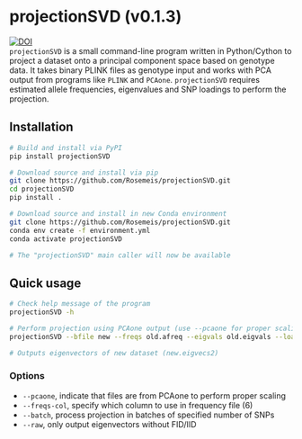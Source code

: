 # projectionSVD (v0.1.3)
[![DOI](https://zenodo.org/badge/866019962.svg)](https://doi.org/10.5281/zenodo.13881622)\
`projectionSVD` is a small command-line program written in Python/Cython to project a dataset onto a principal component space based on genotype data. It takes binary PLINK files as genotype input and works with PCA output from programs like `PLINK` and `PCAone`. `projectionSVD` requires estimated allele frequencies, eigenvalues and SNP loadings to perform the projection.

## Installation
```bash
# Build and install via PyPI
pip install projectionSVD

# Download source and install via pip
git clone https://github.com/Rosemeis/projectionSVD.git
cd projectionSVD
pip install .

# Download source and install in new Conda environment
git clone https://github.com/Rosemeis/projectionSVD.git
conda env create -f environment.yml
conda activate projectionSVD

# The "projectionSVD" main caller will now be available
```


## Quick usage
```bash
# Check help message of the program
projectionSVD -h

# Perform projection using PCAone output (use --pcaone for proper scaling)
projectionSVD --bfile new --freqs old.afreq --eigvals old.eigvals --loadings old.loadings --threads 32 --out new --pcaone

# Outputs eigenvectors of new dataset (new.eigvecs2)
```

### Options
* `--pcaone`, indicate that files are from PCAone to perform proper scaling
* `--freqs-col`, specify which column to use in frequency file (6)
* `--batch`, process projection in batches of specified number of SNPs
* `--raw`, only output eigenvectors without FID/IID
